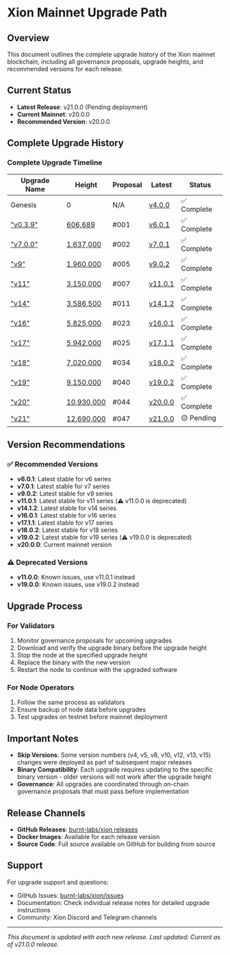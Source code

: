 # Xion Mainnet Upgrade Path

## Overview

This document outlines the complete upgrade history of the Xion mainnet blockchain, including all governance proposals, upgrade heights, and recommended versions for each release.

## Current Status

- **Latest Release**: v21.0.0 (Pending deployment)
- **Current Mainnet**: v20.0.0
- **Recommended Version**: v20.0.0

## Complete Upgrade History

### Complete Upgrade Timeline

| Upgrade Name | Height | Proposal | Latest | Status |
|--------------|---------|-----------|--------|---------|
| Genesis | 0 | N/A | [v4.0.0](https://github.com/burnt-labs/xion/releases/tag/v4.0.0) | ✅ Complete |
| ["v0.3.9"](https://www.mintscan.io/xion/proposals/1) | [606,689](https://www.mintscan.io/xion/block/606689) | #001 | [v6.0.1](https://github.com/burnt-labs/xion/releases/tag/v6.0.1) | ✅ Complete |
| ["v7.0.0"](https://www.mintscan.io/xion/proposals/2) | [1,637,000](https://www.mintscan.io/xion/block/1637000) | #002 | [v7.0.1](https://github.com/burnt-labs/xion/releases/tag/v7.0.1) | ✅ Complete |
| ["v9"](https://www.mintscan.io/xion/proposals/5) | [1,960,000](https://www.mintscan.io/xion/block/1960000) | #005 | [v9.0.2](https://github.com/burnt-labs/xion/releases/tag/v9.0.2) | ✅ Complete |
| ["v11"](https://www.mintscan.io/xion/proposals/7) | [3,150,000](https://www.mintscan.io/xion/block/3150000) | #007 | [v11.0.1](https://github.com/burnt-labs/xion/releases/tag/v11.0.1) | ✅ Complete |
| ["v14"](https://www.mintscan.io/xion/proposals/11) | [3,586,500](https://www.mintscan.io/xion/block/3586500) | #011 | [v14.1.2](https://github.com/burnt-labs/xion/releases/tag/v14.1.2) | ✅ Complete |
| ["v16"](https://www.mintscan.io/xion/proposals/23) | [5,825,000](https://www.mintscan.io/xion/block/5825000) | #023 | [v16.0.1](https://github.com/burnt-labs/xion/releases/tag/v16.0.1) | ✅ Complete |
| ["v17"](https://www.mintscan.io/xion/proposals/25) | [5,942,000](https://www.mintscan.io/xion/block/5942000) | #025 | [v17.1.1](https://github.com/burnt-labs/xion/releases/tag/v17.1.1) | ✅ Complete |
| ["v18"](https://www.mintscan.io/xion/proposals/34) | [7,020,000](https://www.mintscan.io/xion/block/7020000) | #034 | [v18.0.2](https://github.com/burnt-labs/xion/releases/tag/v18.0.2) | ✅ Complete |
| ["v19"](https://www.mintscan.io/xion/proposals/40) | [9,150,000](https://www.mintscan.io/xion/block/9150000) | #040 | [v19.0.2](https://github.com/burnt-labs/xion/releases/tag/v19.0.2) | ✅ Complete |
| ["v20"](https://www.mintscan.io/xion/proposals/44) | [10,930,000](https://www.mintscan.io/xion/block/10930000) | #044 | [v20.0.0](https://github.com/burnt-labs/xion/releases/tag/v20.0.0) | ✅ Complete |
| ["v21"](https://www.mintscan.io/xion/proposals/47) | [12,690,000](https://www.mintscan.io/xion/block/12690000) | #047 | [v21.0.0](https://github.com/burnt-labs/xion/releases/tag/v21.0.0) | 🟡 Pending |

## Version Recommendations

### ✅ Recommended Versions

- **v6.0.1**: Latest stable for v6 series
- **v7.0.1**: Latest stable for v7 series  
- **v9.0.2**: Latest stable for v9 series
- **v11.0.1**: Latest stable for v11 series (⚠️ v11.0.0 is deprecated)
- **v14.1.2**: Latest stable for v14 series
- **v16.0.1**: Latest stable for v16 series
- **v17.1.1**: Latest stable for v17 series
- **v18.0.2**: Latest stable for v18 series
- **v19.0.2**: Latest stable for v19 series (⚠️ v19.0.0 is deprecated)
- **v20.0.0**: Current mainnet version

### ⚠️ Deprecated Versions

- **v11.0.0**: Known issues, use v11.0.1 instead
- **v19.0.0**: Known issues, use v19.0.2 instead

## Upgrade Process

### For Validators

1. Monitor governance proposals for upcoming upgrades
2. Download and verify the upgrade binary before the upgrade height
3. Stop the node at the specified upgrade height
4. Replace the binary with the new version
5. Restart the node to continue with the upgraded software

### For Node Operators

1. Follow the same process as validators
2. Ensure backup of node data before upgrades
3. Test upgrades on testnet before mainnet deployment

## Important Notes

- **Skip Versions**: Some version numbers (v4, v5, v8, v10, v12, v13, v15) changes were deployed as part of subsequent major releases
- **Binary Compatibility**: Each upgrade requires updating to the specific binary version - older versions will not work after the upgrade height
- **Governance**: All upgrades are coordinated through on-chain governance proposals that must pass before implementation

## Release Channels

- **GitHub Releases**: [burnt-labs/xion releases](https://github.com/burnt-labs/xion/releases)
- **Docker Images**: Available for each release version
- **Source Code**: Full source available on GitHub for building from source

## Support

For upgrade support and questions:

- GitHub Issues: [burnt-labs/xion/issues](https://github.com/burnt-labs/xion/issues)
- Documentation: Check individual release notes for detailed upgrade instructions
- Community: Xion Discord and Telegram channels

---

*This document is updated with each new release. Last updated: Current as of v21.0.0 release.*
